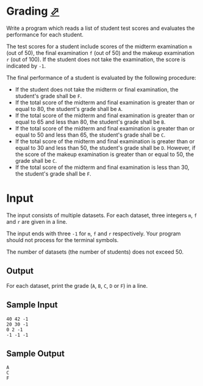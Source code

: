 # Grading [⬀](https://judge.u-aizu.ac.jp/onlinejudge/description.jsp?id=ITP1_7_A)

Write a program which reads a list of student test scores and evaluates the performance for each student.

The test scores for a student include scores of the midterm examination `m` (out of 50), the final examination `f` (out of 50) and the makeup examination `r` (out of 100). If the student does not take the examination, the score is indicated by `-1`.

The final performance of a student is evaluated by the following procedure:

- If the student does not take the midterm or final examination, the student's grade shall be `F`.
- If the total score of the midterm and final examination is greater than or equal to 80, the student's grade shall be `A`.
- If the total score of the midterm and final examination is greater than or equal to 65 and less than 80, the student's grade shall be `B`.
- If the total score of the midterm and final examination is greater than or equal to 50 and less than 65, the student's grade shall be `C`.
- If the total score of the midterm and final examination is greater than or equal to 30 and less than 50, the student's grade shall be `D`. However, if the score of the makeup examination is greater than or equal to 50, the grade shall be `C`.
- If the total score of the midterm and final examination is less than 30, the student's grade shall be `F`.

# Input

The input consists of multiple datasets. For each dataset, three integers `m`, `f` and `r` are given in a line.

The input ends with three `-1` for `m`, `f` and `r` respectively. Your program should not process for the terminal symbols.

The number of datasets (the number of students) does not exceed 50.

## Output

For each dataset, print the grade (`A`, `B`, `C`, `D` or `F`) in a line.

## Sample Input
```
40 42 -1
20 30 -1
0 2 -1
-1 -1 -1
```

## Sample Output
```
A
C
F
```